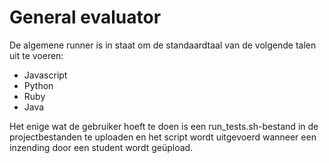 # General evaluator
De algemene runner is in staat om de standaardtaal van de volgende talen uit te voeren:
- Javascript
- Python
- Ruby
- Java

Het enige wat de gebruiker hoeft te doen is een run_tests.sh-bestand in de projectbestanden te uploaden en het script wordt uitgevoerd wanneer een inzending door een student wordt geüpload.